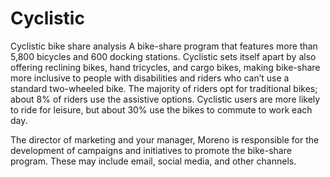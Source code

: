 # Cyclistic
Cyclistic bike share analysis
A bike-share program that features more than 5,800 bicycles and 600 docking stations. Cyclistic sets itself apart by also offering reclining bikes, hand tricycles, and cargo bikes, making bike-share more inclusive to people with disabilities and riders who can’t use a standard two-wheeled bike. The majority of riders opt for traditional bikes; about 8% of riders use the assistive options. Cyclistic users are more likely to ride for leisure, but about 30% use the bikes to commute to work each day.

The director of marketing and your manager, Moreno is responsible for the development of campaigns and initiatives to promote the bike-share program. These may include email, social media, and other channels.

